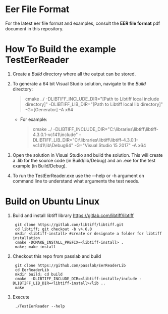 Eer File Format
===============

For the latest eer file format and examples, consult the **EER file format** pdf document in this repository.

How To Build the example TestEerReader
======================================

1. Create a *Build* directory where all the output can be stored. 
2. To generate a 64 bit Visual Studio solution, navigate to the *Build* directory:
    > cmake ../ -DLIBTIFF_INCLUDE_DIR="[Path to Libtiff local include directory]" -DLIBTIFF_LIB_DIR="[Path to Libtiff local lib directory]" -G=[Generator] -A x64

    * For example: 
        > cmake ../ -DLIBTIFF_INCLUDE_DIR="C:\libraries\libtiff\libtiff-4.3.0.1-vc141\include" -DLIBTIFF_LIB_DIR="C:\libraries\libtiff\libtiff-4.3.0.1-vc141\lib\Debug64" -G="Visual Studio 15 2017" -A x64

3. Open the solution in Visual Studio and build the solution. This will create a .lib for the source code (in Build/lib/Debug) and an .exe for the test example (in Build/Debug).

4. To run the TestEerReader.exe use the --help or -h argument on command line to understand what arguments the test needs. 

Build on Ubuntu Linux
=======================================
1. Build and install libtiff library https://gitlab.com/libtiff/libtiff

        git clone https://gitlab.com/libtiff/libtiff.git
        cd libtiff; git checkout -b v4.6.0
        mkdir <libtiff-install> #create or designate a folder for libtiff installation
        cmake -DCMAKE_INSTALL_PREFIX=<libtiff-install> .
        make; make install

2. Checkout this repo from passlab and build

        git clone https://github.com/passlab/EerReaderLib
        cd EerReaderLib
        mkdir build; cd build
        cmake  -DLIBTIFF_INCLUDE_DIR=<libtiff-install>/include -DLIBTIFF_LIB_DIR=<libtiff-install>/lib ..
        make

3. Execute 

        ./TestEerReader --help

